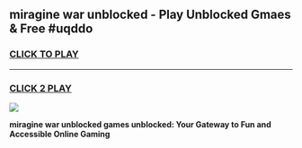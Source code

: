
## miragine war unblocked - Play Unblocked Gmaes & Free #uqddo
<h3>
<a href="https://news.freeplayer.one?title=miragine_war_unblocked&ref=24F">CLICK TO PLAY</a></h3>
<hr>

<h3>
<a href="https://news.freeplayer.one?title=miragine_war_unblocked&ref=24F">CLICK 2 PLAY</a>
  
</h3>

<a href="https://news.freeplayer.one?title=miragine_war_unblocked&ref=24F/"><img src="https://clearcache.store/games.png"></a>


**miragine war unblocked games unblocked: Your Gateway to Fun and Accessible Online Gaming**
